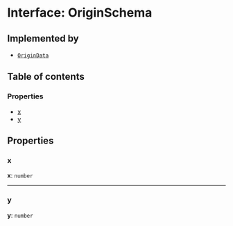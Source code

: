 # Interface: OriginSchema

## Implemented by

* [`OriginData`](/auto-docs/editor/classes/OriginData.md)

## Table of contents

### Properties

* [x](/auto-docs/editor/interfaces/OriginSchema.md#x)
* [y](/auto-docs/editor/interfaces/OriginSchema.md#y)

## Properties

### x

**x**: `number`

***

### y

**y**: `number`
